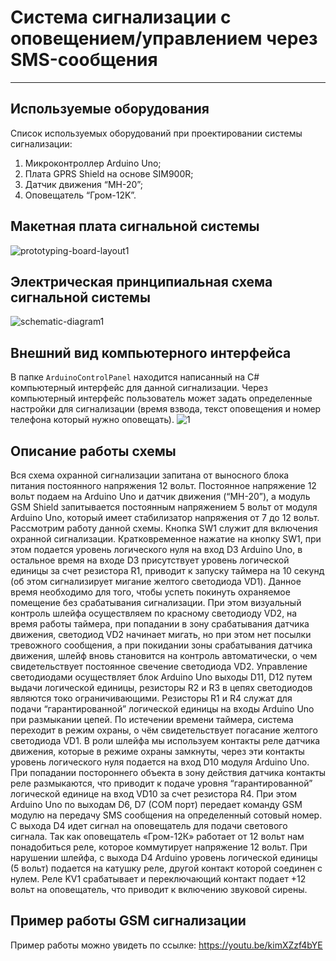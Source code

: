 # Система сигнализации с оповещением/управлением через SMS-сообщения
---

##  Используемые оборудования

Список используемых оборудований при проектировании системы сигнализации:
1) Микроконтроллер Arduino Uno;
2) Плата GPRS Shield на основе SIM900R;
3) Датчик движения “MH-20”;
4) Оповещатель “Гром-12K”. 


## Макетная плата сигнальной системы

![prototyping-board-layout1](https://user-images.githubusercontent.com/11851207/27731080-fef797a2-5dce-11e7-8e0e-3f6d64d38894.jpg)

## Электрическая принципиальная схема сигнальной системы

![schematic-diagram1](https://user-images.githubusercontent.com/11851207/27731143-34d90554-5dcf-11e7-93a8-7dbca573ac4b.jpg)

## Внешний вид компьютерного интерфейса

В папке `ArduinoControlPanel` находится написанный на C# компьютерный интерфейс для данной сигнализации.
Через компьютерный интерфейс пользователь может задать определенные настройки для сигнализации (время взвода, текст оповещения и номер телефона который нужно оповещать).
![1](https://user-images.githubusercontent.com/11851207/27733305-bf241ace-5dd8-11e7-8e0d-51bfcc6bc288.jpg)

## Описание работы схемы

Вся схема охранной сигнализации запитана от выносного блока питания постоянного напряжения 12 вольт. Постоянное напряжение 12 вольт подаем на Arduino Uno и датчик движения (“MH-20”), а модуль GSM Shield запитывается постоянным напряжением 5 вольт от модуля Arduino Uno, который имеет стабилизатор напряжения от 7 до 12 вольт.
Рассмотрим работу данной схемы. Кнопка SW1 служит для включения охранной сигнализации.  Кратковременное нажатие на кнопку SW1, при этом подается уровень логического нуля на вход D3 Arduino Uno, в остальное время на входе D3 присутствует уровень логической единицы за счет резистора R1,  приводит к запуску таймера на 10 секунд (об этом сигнализирует мигание желтого светодиода VD1). Данное время необходимо для того, чтобы успеть покинуть охраняемое помещение без срабатывания  сигнализации. При этом визуальный  контроль шлейфа осуществляем по красному светодиоду VD2, на время работы таймера, при попадании в зону срабатывания датчика движения, светодиод VD2 начинает мигать, но при этом нет посылки тревожного сообщения, а при покидании зоны срабатывания датчика движения, шлейф вновь становится на контроль автоматически, о чем свидетельствует постоянное свечение светодиода VD2. Управление светодиодами осуществляет блок Arduino Uno выходы D11, D12 путем выдачи логической единицы, резисторы R2 и R3 в цепях светодиодов являются токо ограничивающими. 
Резисторы R1 и R4 служат для подачи “гарантированной” логической единицы на входы Arduino Uno при размыкании цепей.
По истечении времени таймера, система переходит в режим охраны, о чём свидетельствует погасание желтого светодиода VD1. В роли шлейфа мы используем контакты реле датчика движения, которые в режиме охраны замкнуты, через эти контакты уровень логического нуля подается на вход D10 модуля Arduino Uno.  При попадании постороннего объекта в зону действия датчика контакты реле размыкаются, что приводит к подаче уровня “гарантированной” логической единице на вход VD10 за счет резистора R4. При этом Arduino Uno по выходам D6, D7 (COM порт) передает команду GSM модулю на передачу SMS сообщения на определенный сотовый номер. С выхода D4 идет сигнал на оповещатель для подачи светового сигнала.  Так как оповещатель «Гром-12К» работает от 12 вольт нам понадобиться реле, которое коммутирует напряжение  12 вольт. При нарушении шлейфа, с выхода D4 Arduino уровень логической единицы (5 вольт) подается на катушку реле, другой контакт которой соединен с нулем. Реле KV1 срабатывает и переключающий контакт подает +12 вольт на оповещатель, что приводит к включению звуковой сирены.

## Пример работы GSM сигнализации

Пример работы можно увидеть по ссылке: https://youtu.be/kimXZzf4bYE
